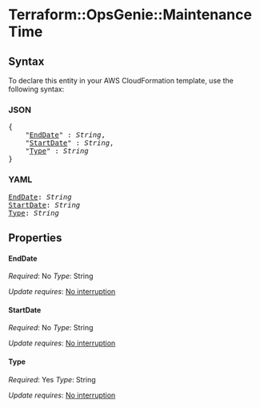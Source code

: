 # Terraform::OpsGenie::Maintenance Time

## Syntax

To declare this entity in your AWS CloudFormation template, use the following syntax:

### JSON

<pre>
{
    "<a href="#enddate" title="EndDate">EndDate</a>" : <i>String</i>,
    "<a href="#startdate" title="StartDate">StartDate</a>" : <i>String</i>,
    "<a href="#type" title="Type">Type</a>" : <i>String</i>
}
</pre>

### YAML

<pre>
<a href="#enddate" title="EndDate">EndDate</a>: <i>String</i>
<a href="#startdate" title="StartDate">StartDate</a>: <i>String</i>
<a href="#type" title="Type">Type</a>: <i>String</i>
</pre>

## Properties

#### EndDate

_Required_: No
_Type_: String

_Update requires_: [No interruption](https://docs.aws.amazon.com/AWSCloudFormation/latest/UserGuide/using-cfn-updating-stacks-update-behaviors.html#update-no-interrupt)

#### StartDate

_Required_: No
_Type_: String

_Update requires_: [No interruption](https://docs.aws.amazon.com/AWSCloudFormation/latest/UserGuide/using-cfn-updating-stacks-update-behaviors.html#update-no-interrupt)

#### Type

_Required_: Yes
_Type_: String

_Update requires_: [No interruption](https://docs.aws.amazon.com/AWSCloudFormation/latest/UserGuide/using-cfn-updating-stacks-update-behaviors.html#update-no-interrupt)

